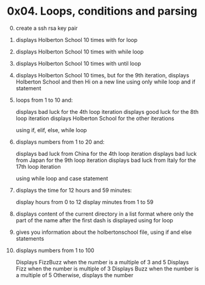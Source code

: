 # 0x04. Loops, conditions and parsing

0. create a ssh rsa key pair

1. displays Holberton School 10 times with for loop

2. displays Holberton School 10 times with while loop

3. displays Holberton School 10 times with until loop

4. displays Holberton School 10 times, but for the 9th iteration, displays Holberton School and then Hi on a new line using only while loop and if statement

5.  loops from 1 to 10 and:

    displays bad luck for the 4th loop iteration
    displays good luck for the 8th loop iteration
    displays Holberton School for the other iterations

    using if, elif, else, while loop

6. displays numbers from 1 to 20 and:

   displays bad luck from China for the 4th loop iteration
   displays bad luck from Japan for the 9th loop iteration
   displays bad luck from Italy for the 17th loop iteration

   using while loop and case statement

7. displays the time for 12 hours and 59 minutes:

   display hours from 0 to 12
   display minutes from 1 to 59

8. displays content of the current directory in a list format where only the part of the name after the first dash is displayed using for loop

9. gives you information about the holbertonschool file, using if and else statements

10. displays numbers from 1 to 100

    Displays FizzBuzz when the number is a multiple of 3 and 5
    Displays Fizz when the number is multiple of 3
    Displays Buzz when the number is a multiple of 5
    Otherwise, displays the number